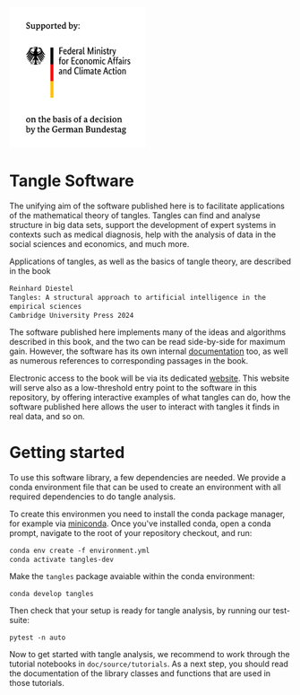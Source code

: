 <img alt="Supported by the Federal Ministry for Economic Affairs and Climate Action on the basis of a decision by the German Bundestag" src="./docs_src/source/BMWK.gif" height="250"/>

# Tangle Software

The unifying aim of the software published here is to facilitate applications of the mathematical theory of tangles.
Tangles can find and analyse structure in big data sets, support the development of expert systems in contexts 
such as medical diagnosis, help with the analysis of data in the social sciences and economics, and much more.

Applications of tangles, as well as the basics of tangle theory, are described in the book

    Reinhard Diestel
    Tangles: A structural approach to artificial intelligence in the empirical sciences
    Cambridge University Press 2024

The software published here implements many of the ideas and algorithms described in this book, 
and the two can be read side-by-side for maximum gain. However, the software has its own internal [documentation](https://tangle-software.github.io/tangles/) 
too, as well as numerous references to corresponding passages in the book.

Electronic access to the book will be via its dedicated [website](tangles-book.com).
This website will serve also as a low-threshold entry point to the software in this repository, 
by offering interactive examples of what tangles can do, 
how the software published here allows the user to interact with tangles it finds in real data, and so on.

# Getting started

To use this software library, a few dependencies are needed. We provide a conda environment file
that can be used to create an environment with all required dependencies to do tangle analysis.

To create this environmen you need to install the conda package manager,
for example via [miniconda](https://docs.conda.io/projects/miniconda/en/latest/). 
Once you've installed conda, open a conda prompt, 
navigate to the root of your repository checkout, and run:
```shell
conda env create -f environment.yml
conda activate tangles-dev
```

Make the `tangles` package avaiable within the conda environment:
```shell
conda develop tangles
```

Then check that your setup is ready for tangle analysis, by running our test-suite:
```shell
pytest -n auto
```

Now to get started with tangle analysis, we recommend to work through the tutorial notebooks in
`doc/source/tutorials`. As a next step, you should read the documentation of the library classes and 
functions that are used in those tutorials.  
